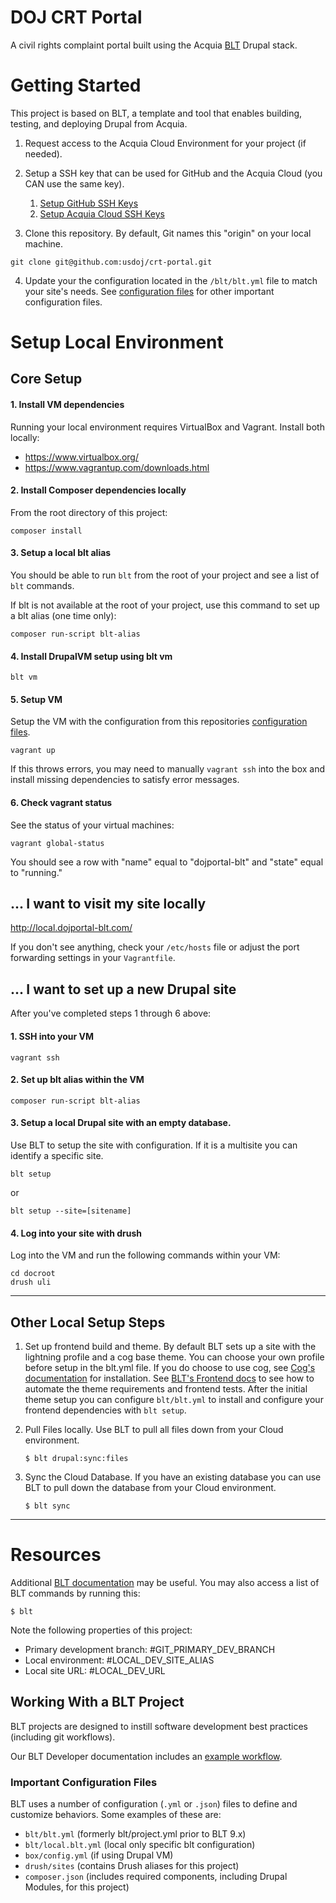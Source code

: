 # DOJ CRT Portal

A civil rights complaint portal built using the Acquia [BLT](https://github.com/acquia/blt) Drupal stack.

# Getting Started

This project is based on BLT, a  template and tool that enables building, testing, and deploying Drupal from Acquia.

1. Request access to the Acquia Cloud Environment for your project (if needed).

2. Setup a SSH key that can be used for GitHub and the Acquia Cloud (you CAN use the same key).
    1. [Setup GitHub SSH Keys](https://help.github.com/articles/adding-a-new-ssh-key-to-your-github-account/)
    2. [Setup Acquia Cloud SSH Keys](https://docs.acquia.com/acquia-cloud/ssh/generate)

3. Clone this repository. By default, Git names this "origin" on your local machine.

```
git clone git@github.com:usdoj/crt-portal.git
```

4. Update your the configuration located in the `/blt/blt.yml` file to match your site's needs. See [configuration files](#important-configuration-files) for other important configuration files.

# Setup Local Environment

## Core Setup

#### 1. Install VM dependencies

Running your local environment requires VirtualBox and Vagrant. Install both locally:

- https://www.virtualbox.org/
- https://www.vagrantup.com/downloads.html

#### 2. Install Composer dependencies locally

From the root directory of this project:

```
composer install
```

#### 3. Setup a local blt alias

You should be able to run `blt` from the root of your project and see a list of `blt` commands.

If blt is not available at the root of your project, use this command to set up a blt alias (one time only):

```
composer run-script blt-alias
```

#### 4. Install DrupalVM setup using blt vm

```
blt vm
```

#### 5. Setup VM

Setup the VM with the configuration from this repositories [configuration files](#important-configuration-files).

```
vagrant up
```

If this throws errors, you may need to manually `vagrant ssh` into the box and install missing dependencies to satisfy error messages.

#### 6. Check vagrant status

See the status of your virtual machines:

```
vagrant global-status
```

You should see a row with "name" equal to "dojportal-blt" and "state" equal to "running."

## ... I want to visit my site locally

http://local.dojportal-blt.com/

If you don't see anything, check your `/etc/hosts` file or adjust the port forwarding settings in your `Vagrantfile`.

## ... I want to set up a new Drupal site

After you've completed steps 1 through 6 above:

#### 1. SSH into your VM

```
vagrant ssh
```

#### 2. Set up blt alias within the VM

```
composer run-script blt-alias
```

#### 3. Setup a local Drupal site with an empty database.
Use BLT to setup the site with configuration.  If it is a multisite you can identify a specific site.

```
blt setup
```
or

```
blt setup --site=[sitename]
```

#### 4. Log into your site with drush

Log into the VM and run the following commands within your VM:

```
cd docroot
drush uli
```

---
## Other Local Setup Steps

1. Set up frontend build and theme.
By default BLT sets up a site with the lightning profile and a cog base theme. You can choose your own profile before setup in the blt.yml file. If you do choose to use cog, see [Cog's documentation](https://github.com/acquia-pso/cog/blob/8.x-1.x/STARTERKIT/README.md#create-cog-sub-theme) for installation.
See [BLT's Frontend docs](https://docs.acquia.com/blt/developer/frontend/) to see how to automate the theme requirements and frontend tests.
After the initial theme setup you can configure `blt/blt.yml` to install and configure your frontend dependencies with `blt setup`.

2. Pull Files locally.
Use BLT to pull all files down from your Cloud environment.

   ```
   $ blt drupal:sync:files
   ```

3. Sync the Cloud Database.
If you have an existing database you can use BLT to pull down the database from your Cloud environment.
   ```
   $ blt sync
   ```


---

# Resources

Additional [BLT documentation](https://docs.acquia.com/blt/) may be useful. You may also access a list of BLT commands by running this:
```
$ blt
```

Note the following properties of this project:
* Primary development branch: #GIT_PRIMARY_DEV_BRANCH
* Local environment: #LOCAL_DEV_SITE_ALIAS
* Local site URL: #LOCAL_DEV_URL

## Working With a BLT Project

BLT projects are designed to instill software development best practices (including git workflows).

Our BLT Developer documentation includes an [example workflow](https://docs.acquia.com/blt/developer/dev-workflow/).

### Important Configuration Files

BLT uses a number of configuration (`.yml` or `.json`) files to define and customize behaviors. Some examples of these are:

* `blt/blt.yml` (formerly blt/project.yml prior to BLT 9.x)
* `blt/local.blt.yml` (local only specific blt configuration)
* `box/config.yml` (if using Drupal VM)
* `drush/sites` (contains Drush aliases for this project)
* `composer.json` (includes required components, including Drupal Modules, for this project)
